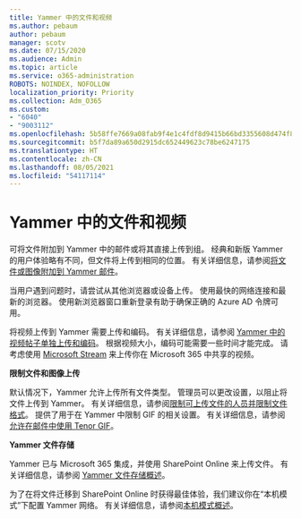 ```yaml
---
title: Yammer 中的文件和视频
ms.author: pebaum
author: pebaum
manager: scotv
ms.date: 07/15/2020
ms.audience: Admin
ms.topic: article
ms.service: o365-administration
ROBOTS: NOINDEX, NOFOLLOW
localization_priority: Priority
ms.collection: Adm_O365
ms.custom:
- "6040"
- "9003112"
ms.openlocfilehash: 5b58ffe7669a08fab9f4e1c4fdf8d9415b66bd3355608d474f8c3fc398b1e7d0
ms.sourcegitcommit: b5f7da89a650d2915dc652449623c78be6247175
ms.translationtype: HT
ms.contentlocale: zh-CN
ms.lasthandoff: 08/05/2021
ms.locfileid: "54117114"
---
```

# <a name="files-and-videos-in-yammer"></a>Yammer 中的文件和视频

可将文件附加到 Yammer 中的邮件或将其直接上传到组。 经典和新版 Yammer 的用户体验略有不同，但文件将上传到相同的位置。 有关详细信息，请参阅[将文件或图像附加到 Yammer 邮件](https://support.microsoft.com/office/attach-a-file-or-image-to-a-yammer-message-f576d4d1-ad66-4ce4-9c43-46cf75978dbf)。  

当用户遇到问题时，请尝试从其他浏览器或设备上传。 使用最快的网络连接和最新的浏览器。 使用新浏览器窗口重新登录有助于确保正确的 Azure AD 令牌可用。

将视频上传到 Yammer 需要上传和编码。 有关详细信息，请参阅 [Yammer 中的视频帖子单独上传和编码](https://support.microsoft.com/office/video-posts-in-yammer-upload-and-encode-separately-5b3a348e-3a0a-4c4b-95b1-eabdf245ba25)。 根据视频大小，编码可能需要一些时间才能完成。 请考虑使用 [Microsoft Stream](https://docs.microsoft.com/stream/overview) 来上传你在 Microsoft 365 中共享的视频。

**限制文件和图像上传**

默认情况下，Yammer 允许上传所有文件类型。 管理员可以更改设置，以阻止将文件上传到 Yammer。 有关详细信息，请参阅[限制可上传文件的人员并限制文件格式](https://docs.microsoft.com/yammer/configure-your-yammer-network/configure-yammer#restrict-who-can-upload-files-and-limit-file-formats)。 提供了用于在 Yammer 中限制 GIF 的相关设置。 有关详细信息，请参阅[允许在邮件中使用 Tenor GIF](https://docs.microsoft.com/yammer/configure-your-yammer-network/configure-yammer#allow-tenor-gifs-in-messages)。

**Yammer 文件存储**

Yammer 已与 Microsoft 365 集成，并使用 SharePoint Online 来上传文件。 有关详细信息，请参阅 [Yammer 文件存储概述](https://docs.microsoft.com/yammer/get-started-with-yammer/file-storage)。 

为了在将文件迁移到 SharePoint Online 时获得最佳体验，我们建议你在“本机模式”下配置 Yammer 网络。 有关详细信息，请参阅[本机模式概述](https://docs.microsoft.com/yammer/configure-your-yammer-network/overview-native-mode)。 